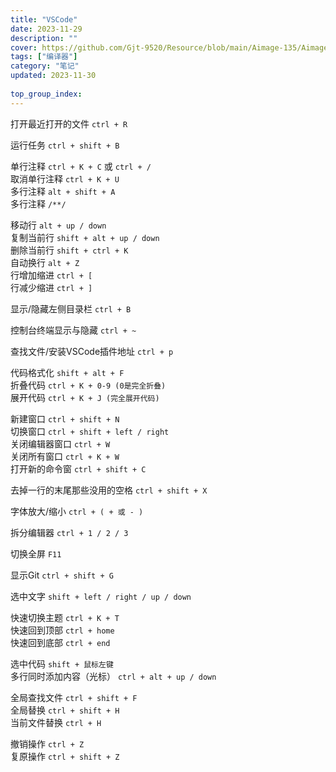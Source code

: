 ```yaml
---
title: "VSCode"
date: 2023-11-29
description: ""
cover: https://github.com/Gjt-9520/Resource/blob/main/Aimage-135/Aimage102.jpg?raw=true
tags: ["编译器"]
category: "笔记"
updated: 2023-11-30
 
top_group_index: 
---
```


打开最近打开的文件 `ctrl + R`   

运行任务 `ctrl + shift + B`

单行注释 `ctrl + K + C` 或 `ctrl + /`   
取消单行注释 `ctrl + K + U`     
多行注释 `alt + shift + A`   
多行注释 `/**/`   

移动行 `alt + up / down`    
复制当前行 `shift + alt + up / down`  
删除当前行 `shift + ctrl + K`   
自动换行 `alt + Z`  
行增加缩进 `ctrl + [`   
行减少缩进 `ctrl + ]`   

显示/隐藏左侧目录栏 `ctrl + B`  

控制台终端显示与隐藏 `ctrl + ~`  

查找文件/安装VSCode插件地址 `ctrl + p`  

代码格式化 `shift + alt + F`  
折叠代码 `ctrl + K + 0-9 (0是完全折叠)`   
展开代码 `ctrl + K + J (完全展开代码)`  

新建窗口 `ctrl + shift + N`  
切换窗口 `ctrl + shift + left / right`  
关闭编辑器窗口 `ctrl + W`   
关闭所有窗口 `ctrl + K + W`   
打开新的命令窗 `ctrl + shift + C`  

去掉一行的末尾那些没用的空格 `ctrl + shift + X`  

字体放大/缩小 `ctrl + ( + 或 - )`  

拆分编辑器 `ctrl + 1 / 2 / 3`

切换全屏 `F11`

显示Git `ctrl + shift + G`

选中文字 `shift + left / right / up / down`

快速切换主题 `ctrl + K + T`  
快速回到顶部 `ctrl + home`   
快速回到底部 `ctrl + end`   

选中代码 `shift + 鼠标左键`  
多行同时添加内容（光标） `ctrl + alt + up / down`  

全局查找文件 `ctrl + shift + F`  
全局替换 `ctrl + shift + H`    
当前文件替换 `ctrl + H`  

撤销操作 `ctrl + Z`   
复原操作 `ctrl + shift + Z`   
